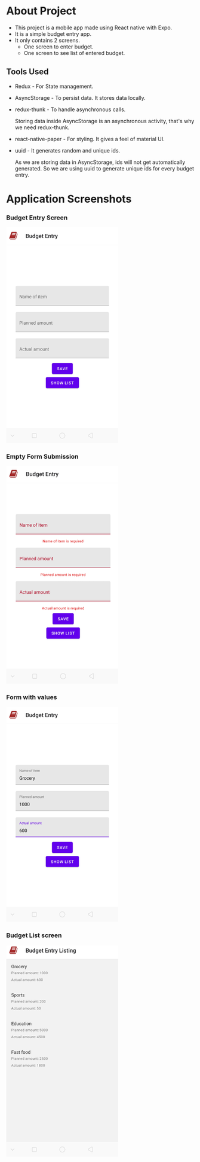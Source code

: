 # About Project

- This project is a mobile app made using React native with Expo.
- It is a simple budget entry app.
- It only contains 2 screens.
  - One screen to enter budget.
  - One screen to see list of entered budget.

## Tools Used

- Redux - For State management.
- AsyncStorage - To persist data. It stores data locally.
- redux-thunk - To handle asynchronous calls.

  Storing data inside AsyncStorage is an asynchronous activity, that's why we need redux-thunk.

- react-native-paper - For styling.
  It gives a feel of material UI.
- uuid - It generates random and unique ids.

  As we are storing data in AsyncStorage, ids will not get automatically generated. So we are using uuid to generate unique ids for every budget entry.

# Application Screenshots

### Budget Entry Screen

<img src="AppScreenshots/BudgetEntryScreen.jpg" width="300">

### Empty Form Submission

<img src="AppScreenshots/BudgetEntryScreenEmptyFormSubmit.jpg" width="300">

### Form with values

<img src="AppScreenshots/BudgetEntryScreenWithValues.jpg" width="300">

### Budget List screen

<img src="AppScreenshots/BudgetListScreen.jpg" width="300">
